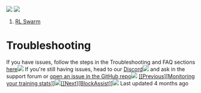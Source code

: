 ![](./gensyn-md/assets/3f6ab290eff7fe3308885772272a01e8b2d77caa.svg)
![](./gensyn-md/assets/b5e87b4b368ea901a133c101d643e7ced54b8865.svg)
1.  [RL Swarm](https://docs.gensyn.ai/testnet/rl-swarm)
# Troubleshooting
If you have issues, follow the steps in the Troubleshooting and FAQ sections [here![](./gensyn-md/assets/5f3b0eaf470bccede74bcc771dbb7a7296dec3f4.svg)](https://github.com/gensyn-ai/rl-swarm)
If you're still having issues, head to our [Discord![](./gensyn-md/assets/5f3b0eaf470bccede74bcc771dbb7a7296dec3f4.svg)](https://discord.com/invite/bgyDTy39jZ) and ask in the support forum or [open an issue in the GitHub repo![](./gensyn-md/assets/5f3b0eaf470bccede74bcc771dbb7a7296dec3f4.svg)](https://github.com/gensyn-ai/rl-swarm/issues/new/choose)
[[[Previous][Monitoring your training stats]]![](./gensyn-md/assets/851b86c6a3b229c0595e8112f7bc4807bbba8c87.svg)](https://docs.gensyn.ai/testnet/rl-swarm/monitoring-your-training-stats)[[[Next][BlockAssist]]![](./gensyn-md/assets/515c3752631dc7fe131c51c756c139524f320c53.svg)](https://docs.gensyn.ai/testnet/blockassist)
Last updated 4 months ago
